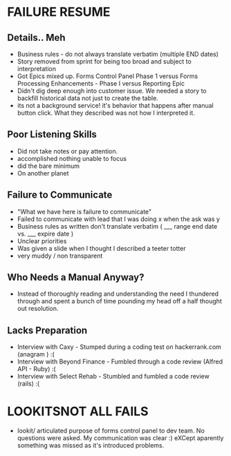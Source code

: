# FAILURE RESUME

## Details.. Meh
* Business rules - do not always translate verbatim (multiple END dates)
* Story removed from sprint for being too broad and subject to interpretation
* Got Epics mixed up. Forms Control Panel Phase 1 versus Forms Processing Enhancements - Phase I  versus Reporting Epic
* Didn't dig deep enough into customer issue.  We needed a story to backfill historical data not just to create the table.
* its not a background service! it's behavior that happens after manual button click. What they described was not how I interpreted it.


## Poor Listening Skills
* Did not take notes or pay attention.
* accomplished nothing unable to focus
* did the bare minimum
* On another planet



## Failure to Communicate
* "What we have here is failure to communicate"
* Failed to communicate with lead that I was doing x when the ask was y
* Business rules as written don't translate verbatim ( ___ range end date vs. ___ expire date )
* Unclear priorities
* Was given a slide when I thought I described a teeter totter
* very muddy / non transparent
  


## Who Needs a Manual Anyway?
* Instead of thoroughly reading and understanding the need I thundered through and spent a bunch of time pounding my head off a half thought out resolution.


## Lacks Preparation
* Interview with Caxy - Stumped during a coding test on hackerrank.com (anagram	) :(  
* Interview with Beyond Finance - Fumbled through a code review (Alfred API - Ruby) :(  
* Interview with Select Rehab - Stumbled and fumbled a code review (rails) :(  





# LOOKITSNOT ALL FAILS
* lookit/ articulated purpose of forms control panel to dev team.  No questions were asked.  My communication was clear :) eXCept aparently something was missed as it's introduced problems.  
